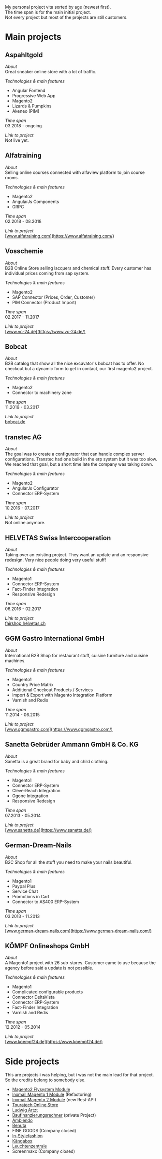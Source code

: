 My personal project vita sorted by age (newest  first).  
The time span is for the main initial project.  
Not every project but most of the projects are still customers.
# Main projects
## Aspahltgold
_About_  
Great sneaker online store with a lot of traffic.

_Technologies & main features_  
- Angular Fontend
- Progressive Web App
- Magento2
- Lizards & Pumpkins
- Akeneo (PIM)

_Time span_  
03.2018 - ongoing

_Link to project_  
Not live yet.

## Alfatraining
_About_  
Selling online courses connected with alfaview platform to join course rooms.

_Technologies & main features_
- Magento2
- AngularJs Components
- GRPC

_Time span_  
02.2018 - 08.2018

_Link to project_  
[www.alfatraining.com](https://www.alfatraining.com/)

## Vosschemie
_About_  
B2B Online Store selling lacquers and chemical stuff. Every customer has individual prices 
coming from sap system.

_Technologies & main features_ 
- Magento2
- SAP Connector (Prices, Order, Customer)
- PIM Connector (Product Import)

_Time span_  
02.2017 - 11.2017

_Link to project_  
[www.vc-24.de](https://www.vc-24.de/)

## Bobcat
_About_  
B2B catalog that show all the nice excavator's bobcat has to offer. 
No checkout but a dynamic form to get in contact, our first magento2 project.

_Technologies & main features_
- Magento2
- Connector to machinery zone

_Time span_  
11.2016 - 03.2017

_Link to project_  
[bobcat.de](https://bobcat.de/)

## transtec AG
_About_  
The goal was to create a configurator that can handle complex server configurations. 
Transtec had one build in the erp system but it was too slow. We reached that goal, 
but a short time late the company was taking down.

_Technologies & main features_
- Magento2
- AngularJs Configurator
- Connector ERP-System

_Time span_  
10.2016 - 07.2017

_Link to project_  
Not online anymore.

## HELVETAS Swiss Intercooperation
_About_  
Taking over an existing project. They want an update and an responsive redesign. Very nice people doing very useful stuff!

_Technologies & main features_
- Magento1
- Connector ERP-System
- Fact-Finder Integration
- Responsive Redesign

_Time span_  
06.2016 - 02.2017

_Link to project_  
[fairshop.helvetas.ch](https://fairshop.helvetas.ch/)

## GGM Gastro International GmbH
_About_  
International B2B Shop for restaurant stuff, cuisine furniture and cuisine machines.

_Technologies & main features_
- Magento1
- Country Price Matrix
- Additional Checkout Products / Services
- Import & Export with Magento Integration Platform
- Varnish and Redis

_Time span_  
11.2014 - 06.2015

_Link to project_  
[www.ggmgastro.com](https://www.ggmgastro.com/)

## Sanetta Gebrüder Ammann GmbH & Co. KG
_About_  
Sanetta is a great brand for baby and child clothing.

_Technologies & main features_
- Magento1
- Connector ERP-System
- CleverReach Integration
- Ogone Integration
- Responsive Redesign

_Time span_  
07.2013 - 05.2014

_Link to project_  
[www.sanetta.de](https://www.sanetta.de/)

## German-Dream-Nails
_About_  
B2C Shop for all the stuff you need to make your nails beautiful.

_Technologies & main features_
- Magento1
- Paypal Plus
- Service Chat
- Promotions in Cart
- Connector to AS400 ERP-System

_Time span_  
03.2013 - 11.2013

_Link to project_  
[www.german-dream-nails.com](https://www.german-dream-nails.com/)

## KÖMPF Onlineshops GmbH
_About_  
A Magento1 project with 26 sub-stores. Customer came to use because the agency before said a update is not possible.

_Technologies & main features_
- Magento1
- Complicated configurable products
- Connector DeltaVista
- Connector ERP-System
- Fact-Finder Integration
- Varnish and Redis

_Time span_  
12.2012 - 05.2014

_Link to project_  
[www.koempf24.de](https://www.koempf24.de/)

# Side projects
This are projects i was helping, but i was not the main lead for that project. So the credits belong to somebody else.
* [Magento2 Flysystem Module](https://github.com/Flagbit/Magento2-Flysystem)
* [Inxmail Magento 1 Module](https://github.com/Inxmail/inx_magento1) (Refactoring)
* [Inxmail Magento 2 Module](https://github.com/Inxmail/inx_magento2) (new Rest-API)
* [Touratech Online Store](https://shop.touratech.de/)
* [Ludwig Artzt](https://www.artzt.eu/)
* [Baufinanzierungsrechner](https://baufinanzierungsrechner.2rockits.de/) (private Project)
* [Ambiendo](https://www.ambiendo.de/)
* [Benuta](https://www.benuta.de/)
* FINE GOODS (Company closed)
* [In-Stylefashion](http://www.in-stylefashion.de/)
* [Kängabox](https://www.kangabox.de/)
* [Leuchtenzentrale](https://www.leuchtenzentrale.de/)
* Screenmaxx (Company closed)
